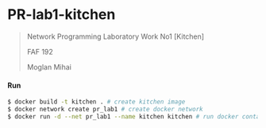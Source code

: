 # PR-lab1-kitchen

> Network Programming Laboratory Work No1 [Kitchen]
>
> FAF 192
>
> Moglan Mihai
> 

#### Run

```bash
$ docker build -t kitchen . # create kitchen image
$ docker network create pr_lab1 # create docker network 
$ docker run -d --net pr_lab1 --name kitchen kitchen # run docker container on created network
```

